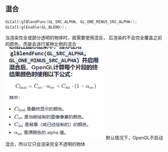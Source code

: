 ## 混合

```cpp
GLCall(glBlendFunc(GL_SRC_ALPHA, GL_ONE_MINUS_SRC_ALPHA));
GLCall(glEnable(GL_BLEND));
```

当渲染完全或部分透明的物体时，就需要使用混合，
后渲染的不会完全覆盖之前的颜色，而是会进行某种比例的混合
![alt text](image-1.png)
默认情况下，OpenGL不启动混合，所以它只会渲染完全不透明的物体


